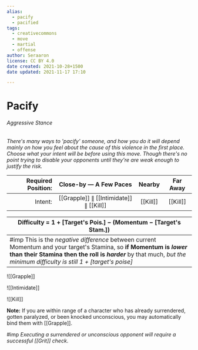 ```yaml
---
alias:
  - pacify
  - pacified
tags:
  - creativecommons
  - move
  - martial
  - offense
author: Seraaron
license: CC BY 4.0
date created: 2021-10-28+1500
date updated: 2021-11-17 17:10

---
```


# Pacify

###### Aggressive Stance

_There's many ways to 'pacify' someone, and how you do it will depend mainly on how you feel about the cause of this violence in the first place. Choose what your intent will be before using this move. Though there's no point trying to disable your opponents until they're are weak enough to justify the risk._

| **Required Position:** |          Close-by — A Few Paces         |  Nearby  | Far Away |
| ---------------------: | :-------------------------------------: | :------: | :------: |
|                Intent: | [[Grapple]] ∥ [[Intimidate]] ∥ [[Kill]] | [[Kill]] | [[Kill]] |

| Difficulty = 1 + [Target's Pois.] − (Momentum − [Target's Stam.])                                                                                                                                                                               |
| ----------------------------------------------------------------------------------------------------------------------------------------------------------------------------------------------------------------------------------------------- |
| #imp This is  the _negative difference_ between current Momentum and your target's Stamina, so **if Momentum is _lower_ than their Stamina then the roll is _harder_** by that much, _but the minimum difficulty is still 1 + [target's poise]_ |

![[Grapple]]

![[Intimidate]]

![[Kill]]

**Note:** If you are within range of a character who has already surrendered, gotten paralyzed, or been knocked unconscious, you may automatically bind them  with [[Grapple]].

#imp _Executing a surrendered or unconscious opponent will require a successful [[Grit]] check_.
